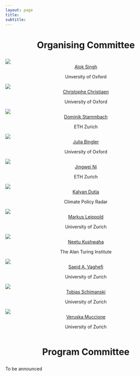 ```yaml
---
layout: page
title: 
subtitle: 
---
```

<h1 style="text-align:center; margin-bottom:20pt; !important"> Organising Committee </h1>
<div class="container">
  <div class="row">
    <div class="col-sm">
      <img class="organiser-img" src='/assets/img/alok.jpg'>
      <div class="organiser-name" style="text-align: center;"> <a href="https://alokssingh.github.io/"> Alok Singh</a> <br> <p class='speaker-affiliation'> Unversity of Oxford</p></div>
    </div>
    <div class="col-sm">
      <img class="organiser-img" src='/assets/img/cchristiaen.png'>
      <div class="organiser-name" style="text-align: center;"> <a href="https://www.smithschool.ox.ac.uk/person/christophe-christiaen"> Christophe Christiaen</a> <br> <p class='speaker-affiliation'> University of Oxford</p></div>
    </div>
    <div class="col-sm">
      <img class="organiser-img" src='/assets/img/dominik.jpg'>
      <div class="organiser-name" style="text-align: center;"> <a href="https://dominik-stammbach.github.io">Dominik Stammbach</a> <br> <p class='speaker-affiliation'> ETH Zurich</p></div>
    </div>
  </div>
  <div class="row">
    <div class="col-sm">
      <img class="organiser-img" src='/assets/img/julia.jpg'>
      <div class="organiser-name" style="text-align: center;"> <a href="https://www.smithschool.ox.ac.uk/person/dr-julia-bingler">Julia Bingler</a> <br> <p class='speaker-affiliation'> University of Oxford</p></div>
    </div>
    <div class="col-sm">
      <img class="organiser-img" src='/assets/img/jingwei.jpg'>
      <div class="organiser-name" style="text-align: center;"> <a href="https://edisonni-hku.github.io/">Jingwei Ni</a> <br> <p class='speaker-affiliation'>ETH Zurich</p></div>
    </div>
    <div class="col-sm">
      <img class="organiser-img" src='/assets/img/kalyan.jpg'>
      <div class="organiser-name" style="text-align: center;"> <a href="https://www.kalyan.link/">Kalyan Dutia</a> <br> <p class='speaker-affiliation'>Climate Policy Radar</p></div>
    </div>
	<div class="row">
    <div class="col-sm">
      <img class="organiser-img" src='/assets/img/markus.jpg'>
      <div class="organiser-name" style="text-align: center;"> <a href="https://www.bf.uzh.ch/en/people/professor/leippold.html">Markus Leippold</a> <br> <p class='speaker-affiliation'> University of Zurich</p></div>
    </div>
    <div class="col-sm">
    	<img class="organiser-img" src='/assets/img/neetu.jpg'>
      <div class="organiser-name" style="text-align: center;"> <a href="https://neetu-kushwaha.github.io/">Neetu Kushwaha</a> <br> <p class='speaker-affiliation'>  The Alan Turing Institute</p></div>
    </div>
    <div class="col-sm">
      <img class="organiser-img" src='/assets/img/saeida.jpg'>
      <div class="organiser-name" style="text-align: center;"> <a href="https://scholar.google.com/citations?user=DiXsRwIAAAAJ">Saeid A. Vaghefi</a> <br> <p class='speaker-affiliation'>  University of Zurich</p></div>
    </div>
  </div>
  <div class="row">
    <div class="col-sm">
      <img class="organiser-img" src='/assets/img/tobias.jpg'>
      <div class="organiser-name" style="text-align: center;"> <a href="https://www.linkedin.com/in/tobias-schimanski-964077182/">Tobias Schimanski</a> <br> <p class='speaker-affiliation'>  University of Zurich</p></div>
    </div>
    <div class="col-sm">
      <img class="organiser-img" src='/assets/img/veruskam.jpg'>
      <div class="organiser-name" style="text-align: center;"> <a href="https://www.linkedin.com/in/veruska-muccione/?originalSubdomain=ch">Veruska Muccione</a> <br> <p class='speaker-affiliation'>  University of Zurich</p></div>
    </div>
    <div class="col-sm">
      <img src=''>
    </div>
  </div>
</div>

<h1 style="text-align:center; margin-bottom:20pt; !important"> Program Committee </h1>

To be announced
